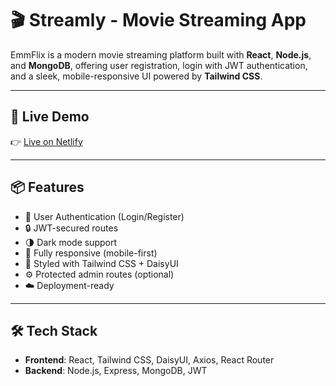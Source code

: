# 🎬 Streamly - Movie Streaming App

EmmFlix is a modern movie streaming platform built with **React**, **Node.js**, and **MongoDB**, offering user registration, login with JWT authentication, and a sleek, mobile-responsive UI powered by **Tailwind CSS**.

---

## 🚀 Live Demo

👉 [Live on Netlify](https://your-netlify-link.netlify.app)

---

## 📦 Features

- 🔐 User Authentication (Login/Register)
- 🔒 JWT-secured routes
- 🌗 Dark mode support
- 📱 Fully responsive (mobile-first)
- 🎨 Styled with Tailwind CSS + DaisyUI
- ⚙️ Protected admin routes (optional)
- ☁️ Deployment-ready

---

## 🛠️ Tech Stack

- **Frontend**: React, Tailwind CSS, DaisyUI, Axios, React Router
- **Backend**: Node.js, Express, MongoDB, JWT
